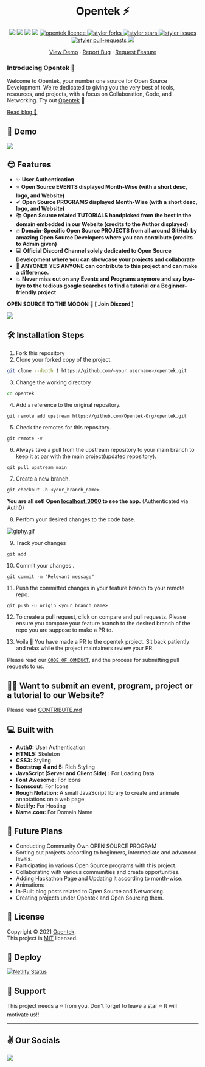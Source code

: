 <h1 align="center">Opentek ⚡</h1>

<p align="center">
<a href="https://github.com/Opentek-Org/opentek"><img src="https://badges.frapsoft.com/os/v1/open-source.svg?v=103"></a>
<a href="https://github.com/Opentek-Org/opentek"><img src="https://img.shields.io/badge/Built%20by-developers%20%3C%2F%3E-0059b3"></a>
<a href="https://github.com/AnirudhPanda/"><img src="https://img.shields.io/badge/Maintained%3F-yes-brightgreen.svg?v=103"></a>
<a href="https://github.com/Opentek-Org/opentek/graphs/contributors"><img src="https://img.shields.io/github/contributors/Opentek-Org/opentek?color=brightgreen"></a>
<a href="https://github.com/Opentek-Org/opentek/blob/main/LICENSE" target="blank">
<img src="https://img.shields.io/github/license/Opentek-Org/opentek?style=flat-square" alt="opentek licence" />
</a>
<a href="https://github.com/Opentek-Org/opentek/fork" target="blank">
<img src="https://img.shields.io/github/forks/Opentek-Org/opentek?style=flat-square" alt="styler forks"/>
</a>
<a href="https://github.com/Opentek-Org/opentek/stargazers" target="blank">
<img src="https://img.shields.io/github/stars/Opentek-Org/opentek?style=flat-square" alt="styler stars"/>
</a>
<a href="https://github.com/Opentek-Org/opentek/issues" target="blank">
<img src="https://img.shields.io/github/issues/Opentek-Org/opentek?style=flat-square" alt="styler issues"/>
</a>
<a href="https://github.com/Opentek-Org/opentek/pulls" target="blank">
<img src="https://img.shields.io/github/issues-pr/Opentek-Org/opentek?style=flat-square" alt="styler pull-requests"/>
</a>
<a href="https://twitter.com/intent/tweet?text=Checkout%20opentek.live%20by%20@anirudhpandaaa.%20If%20it%20is%20about%20Open%20Source%20it%20is%20on%20Opentek%20🔥"><img src="https://img.shields.io/twitter/url?label=Share%20on%20Twitter&style=social&url=https%3A%2F%2Fgithub.com%2FOpentek-Org%2Fopentek"></a>

</p>

<!-- <p align="center"><img src="https://i.postimg.cc/NF3N8zpk/opentek-desk.png" width="550" /></p> -->

<p align="center">
    <a href="https://opentek.live/" target="blank">View Demo</a>
    ·
    <a href="https://github.com/Opentek-Org/opentek/issues/new/choose">Report Bug</a>
    ·
    <a href="https://github.com/Opentek-Org/opentek/issues/new/choose">Request Feature</a>
</p>

### Introducing Opentek 🎉

Welcome to Opentek, your number one source for Open Source Development. We're dedicated to giving you the very best of tools, resources, and projects, with a focus on Collaboration, Code, and Networking. Try out [Opentek](https://opentek.live/) 🙌

[Read blog 📖]()

## 🚀 Demo

<a href="https://opentek.live/" target="blank">
<img src="https://i.postimg.cc/HxF7vD5R/opentek-desk.png" />
</a>

## 😎 Features

- ✨ **User Authentication**
- ⭐ **Open Source EVENTS displayed Month-Wise (with a short desc, logo, and Website)**
- ✔ **Open Source PROGRAMS displayed Month-Wise (with a short desc, logo, and Website)**
- 📚 **Open Source related TUTORIALS handpicked from the best in the domain embedded in our Website (credits to the Author displayed)**
- 🔥 **Domain-Specific Open Source PROJECTS from all around GitHub by amazing Open Source Developers where you can contribute (credits to Admin given)**
- 💻 **Official Discord Channel solely dedicated to Open Source Development where you can showcase your projects and collaborate**
- 🌈 **ANYONE!! YES ANYONE can contribute to this project and can make a difference.**
- 💥 **Never miss out on any Events and Programs anymore and say bye-bye to the tedious google searches to find a tutorial or a Beginner-friendly project**

**OPEN SOURCE TO THE MOOON 🚀 [ Join Discord ]**

<a href="https://discord.com/invite/9qyr4Mdc3Y" target="blank">
<img src="https://img.shields.io/badge/Discord-7289DA?style=for-the-badge&logo=discord&logoColor=white" />
</a>

## 🛠️ Installation Steps

1. Fork this repository
2. Clone your forked copy of the project.

```bash
git clone --depth 1 https://github.com/<your username>/opentek.git
```

3. Change the working directory

```bash
cd opentek
```

4. Add a reference to the original repository.

```
git remote add upstream https://github.com/Opentek-Org/opentek.git
```

5. Check the remotes for this repository.

```
git remote -v
```

6. Always take a pull from the upstream repository to your main branch to keep it at par with the main project(updated repository).

```
git pull upstream main
```

7. Create a new branch.

```
git checkout -b <your_branch_name>
```
**You are all set! Open [localhost:3000](http://localhost:3000/) to see the app.** (Authenticated via Auth0)

8. Perfom your desired changes to the code base.

[![giphy.gif](https://i.postimg.cc/Fs75yYVT/giphy.gif)](https://postimg.cc/jL0FKd9f)

9. Track your changes

```
git add .
```

10. Commit your changes .

```
git commit -m "Relevant message"
```

11. Push the committed changes in your feature branch to your remote repo.

```
git push -u origin <your_branch_name>

```

12. To create a pull request, click on compare and pull requests. Please ensure you compare your feature branch to the desired branch of the repo you are suppose to make a PR to.

13. Voila 🎉 You have made a PR to the opentek project. Sit back patiently and relax while the project maintainers review your PR.

Please read our [`CODE OF CONDUCT`](CODE_OF_CONDUCT.md), and the process for submitting pull requests to us.

## 🤷‍♂️ Want to submit an event, program, project or a tutorial to our Website?
Please read [CONTRIBUTE.md]()

## 💻 Built with
- **Auth0:** User Authentication
- **HTML5:** Skeleton
- **CSS3:** Styling
- **Bootstrap 4 and 5:** Rich Styling
- **JavaScript (Server and Client Side) :** For Loading Data
- **Font Awesome:** For Icons
- **Iconscout:** For Icons
- **Rough Notation:** A small JavaScript library to create and animate annotations on a web page
- **Netlify:** For Hosting
- **Name.com:** For Domain Name

## 👀 Future Plans
- Conducting Community Own OPEN SOURCE PROGRAM
- Sorting out projects according to beginners, intermediate and advanced levels.
- Participating in various Open Source programs with this project.
- Collaborating with various communities and create opportunities.
- Adding Hackathon Page and Updating it according to month-wise.
- Animations
- In-Built blog posts related to Open Source and Networking.
- Creating projects under Opentek and Open Sourcing them.

## 📝 License

Copyright © 2021 [Opentek](https://github.com/Opentek-Org/opentek). <br />
This project is [MIT](https://github.com/Opentek-Org/opentek/blob/main/LICENSE) licensed.

## 🌟 Deploy

[![Netlify Status](https://api.netlify.com/api/v1/badges/e492660c-e3c3-4a31-a9a9-1e10b661b408/deploy-status)](https://app.netlify.com/sites/opentek/deploys)

## 🙏 Support

This project needs a ⭐️ from you. Don't forget to leave a star ⭐️
It will motivate us!!


---


## ✌ Our Socials

<a href="https://twitter.com/opentekorg" target="blank">
<img src="https://img.shields.io/badge/Twitter-1DA1F2?style=for-the-badge&logo=twitter&logoColor=white" />
</a>

